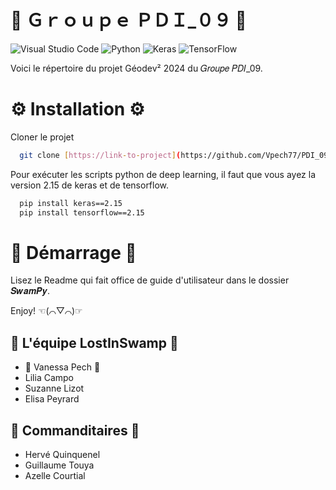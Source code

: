 # 💫 Ｇｒｏｕｐｅ ＰＤＩ_０９ 💫

![Visual Studio Code](https://img.shields.io/badge/Visual%20Studio%20Code-0078d7.svg?style=for-the-badge&logo=visual-studio-code&logoColor=white) 
![Python](https://img.shields.io/badge/python-3670A0?style=for-the-badge&logo=python&logoColor=ffdd54)
![Keras](https://img.shields.io/badge/Keras-%23D00000.svg?style=for-the-badge&logo=Keras&logoColor=white)
![TensorFlow](https://img.shields.io/badge/TensorFlow-%23FF6F00.svg?style=for-the-badge&logo=TensorFlow&logoColor=white)

Voici le répertoire du projet Géodev² 2024 du 𝐺𝑟𝑜𝑢𝑝𝑒 𝑃𝐷𝐼_09.

# ⚙️ Installation ⚙️

Cloner le projet

```bash
  git clone [https://link-to-project](https://github.com/Vpech77/PDI_09.git)
```

Pour exécuter les scripts python de deep learning, il faut que vous ayez la version 2.15 de keras et de tensorflow.

```bash
  pip install keras==2.15
  pip install tensorflow==2.15
```

# 🚀 Démarrage 🚀

Lisez le Readme qui fait office de guide d'utilisateur dans le dossier 𝑺𝒘𝒂𝒎𝑷𝒚.

Enjoy! ☜(⌒▽⌒)☞


## 🌱 L'équipe LostInSwamp 🌱

- 🦊 Vanessa Pech 🦊
- Lilia Campo
- Suzanne Lizot
- Elisa Peyrard

## 🌳 Commanditaires 🌳

- Hervé Quinquenel
- Guillaume Touya
- Azelle Courtial
